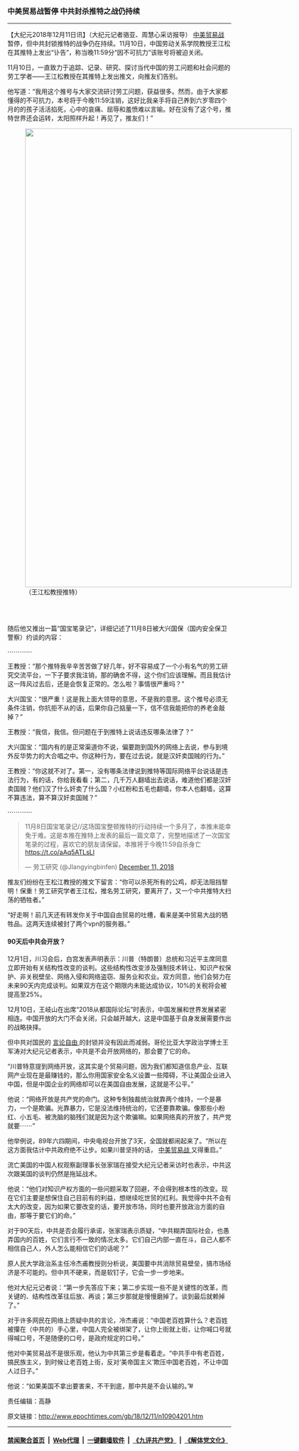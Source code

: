 ### 中美贸易战暂停 中共封杀推特之战仍持续
------------------------

<p>
 【大纪元2018年12月11日讯】（大纪元记者骆亚、周慧心采访报导）
 <a href="http://www.epochtimes.com/gb/tag/%E4%B8%AD%E7%BE%8E%E8%B4%B8%E6%98%93%E6%88%98.html">
  中美贸易战
 </a>
 暂停，但中共封锁推特的战争仍在持续。11月10日，中国劳动关系学院教授王江松在其推特上发出“讣告”，称当晚11:59分“因不可抗力”该账号将被迫关闭。
</p>
<p class="p1">
 <span class="s1">
  11月10日，一直致力于追踪、记录、研究、探讨当代中国的劳工问题和社会问题的劳工学者——王江松教授在其推特上发出推文，向推友们告别。
 </span>
</p>
<p class="p1">
 <span class="s1">
  他写道：“我用这个推号与大家交流研讨劳工问题，获益很多。然而，由于大家都懂得的不可抗力，本号将于今晚11:59注销，这好比我亲手将自己养到六岁零四个月的的孩子活活掐死，心中的哀痛、屈辱和羞愤难以言喻。好在没有了这个号，推特世界还会运转，太阳照样升起！再见了，推友们！”
 </span>
</p>
<figure class="wp-caption aligncenter" id="attachment_10904268" style="width: 600px">
 <a href="http://i.epochtimes.com/assets/uploads/2018/12/14b901d0e67fe46540c75fe917e8face.jpg">
  <img alt="" class="size-large wp-image-10904268" height="1033" src="http://i.epochtimes.com/assets/uploads/2018/12/14b901d0e67fe46540c75fe917e8face-600x1033.jpg" width="600"/>
 </a>
 <br/><figcaption class="wp-caption-text">
  （王江松教授推特）
 </figcaption><br/>
</figure><br/>
<p class="p1">
 <span class="s1">
  随后他又推出一篇“国宝笔录记”，详细记述了11月8日被大兴国保（国内安全保卫警察）约谈的内容：
 </span>
</p>
<p class="p1">
 <span class="s1">
  ⋯⋯⋯⋯
 </span>
</p>
<p class="p1">
 <span class="s1">
  王教授：“那个推特我辛辛苦苦做了好几年，好不容易成了一个小有名气的劳工研究交流平台，一下子要求我注销，那的确舍不得，这个你们应该理解。而且我估计这一阵风过去后，还是会恢复正常的。怎么啦？事情很严重吗？”
 </span>
</p>
<p class="p1">
 <span class="s1">
  大兴国宝：“很严重！这是我上面大领导的意思，不是我的意思。这个推号必须无条件注销，你抗拒不从的话，后果你自己掂量一下，信不信我能把你的养老金敲掉？”
 </span>
</p>
<p class="p1">
 <span class="s1">
  王教授：“我信，我信。但问题在于到推特上说话违反哪条法律了？”
 </span>
</p>
<p class="p1">
 <span class="s1">
  大兴国宝：“国内有的是正常渠道你不说，偏要跑到国外的网络上去说，参与到境外反华势力的大合唱之中。你这种行为，要在过去说，就是汉奸卖国贼的行为。”
 </span>
</p>
<p class="p1">
 <span class="s1">
  王教授：“你这就不对了。第一，没有哪条法律说到推特等国际网络平台说话是违法行为，有的话，你给我看看；第二，几千万人翻墙出去说话，难道他们都是汉奸卖国贼？他们汉了什么奸卖了什么国？小红粉和五毛也翻墙，你本人也翻墙，这算不算违法，算不算汉奸卖国贼？”
 </span>
</p>
<p class="p1">
 <span class="s1">
  ⋯⋯⋯⋯
 </span>
</p>
<blockquote class="twitter-tweet" data-width="550">
 <p dir="ltr" lang="zh">
  11月8日国宝笔录记//这场国宝整顿推特的行动持续一个多月了，本推未能幸免于难。这是本推在推特上发表的最后一篇文章了，完整地描述了一次国宝笔录的过程，喜欢它的朋友请保留。本推将于今晚11:59自杀身亡
  <a href="https://t.co/aAq5ATLsLl">
   https://t.co/aAq5ATLsLl
  </a>
 </p>
 <p>
  — 劳工研究 (@JIangyingbinfen)
  <a href="https://twitter.com/JIangyingbinfen/status/1072331754588041216?ref_src=twsrc%5Etfw">
   December 11, 2018
  </a>
 </p>
</blockquote>
<p>
</p>
<p class="p2">
 <span class="s1">
  推友们纷纷在王松江教授的推文下留言：“你可以杀死所有的公鸡，却无法阻挡黎明！保重！劳工研究学者王江松，推名劳工研究，要离开了，又一个中共推特大扫荡的牺牲者。”
 </span>
</p>
<p class="p3">
 <span class="s1">
  “好走啊！前几天还有转发你关于中国自由贸易的吐槽，看来是美中贸易大战的牺牲品。这两天连续被封了两个vpn的服务器。”
 </span>
</p>
<h4 class="p3">
 <span class="s1">
  90天后中共会开放？
 </span>
</h4>
<p class="p1">
 <span class="s1">
  12月1日，川习会后，白宫发表声明表示：川普（特朗普）总统和习近平主席同意立即开始有关结构性改变的谈判。这些结构性改变涉及强制技术转让、知识产权保护、非关税壁垒、网络入侵和网络盗窃、服务业和农业。双方同意，他们会努力在未来90天内完成谈判。如果双方在这个期限内未能达成协议，10%的关税将会被提高至25%。
 </span>
</p>
<p class="p1">
 <span class="s1">
  12月10日，王岐山在出席“2018从都国际论坛”时表示，中国发展和世界发展紧密相连。中国开放的大门不会关闭，只会越开越大，这是中国基于自身发展需要作出的战略抉择。
 </span>
</p>
<p class="p1">
 <span class="s1">
  但中共对国民的
  <a href="http://www.epochtimes.com/gb/tag/%E8%A8%80%E8%AE%BA%E8%87%AA%E7%94%B1.html">
   言论自由
  </a>
  的封锁并没有因此而减弱。哥伦比亚大学政治学博士王军涛对大纪元记者表示，中共是不会开放网络的，那会要了它的命。
 </span>
</p>
<p class="p1">
 <span class="s1">
  “川普特意提到网络开放，这其实是个贸易问题，因为我们都知道信息产业、互联网产业现在是最赚钱的，那么你用国家安全名义设置一些障碍，不让美国企业进入中国，但是中国企业的网络却可以在美国自由发展，这就是不公平。”
 </span>
</p>
<p class="p1">
 <span class="s1">
  他说：“网络开放是共产党的命门。这种专制独裁统治就靠两个维持，一个是暴力，一个是欺骗。光靠暴力，它是没法维持统治的，它还要靠欺骗。像那些小粉红、小五毛、被洗脑的脑残们就是因为这个欺骗嘛。如果网络真的开放了，共产党就要⋯⋯”
 </span>
</p>
<p class="p1">
 <span class="s1">
  他举例说，89年六四期间，中央电视台开放了3天，全国就都闹起来了。“所以在这方面我估计中共政府绝不让步。如果川普坚持的话，
  <a href="http://www.epochtimes.com/gb/tag/%E4%B8%AD%E7%BE%8E%E8%B4%B8%E6%98%93%E6%88%98.html">
   中美贸易战
  </a>
  又得重启。”
 </span>
</p>
<p class="p1">
 <span class="s1">
  流亡美国的中国人权观察副理事长张家瑞在接受大纪元记者采访时也表示，中共这次跟美国的谈判仍然是拖延战术。
 </span>
</p>
<p class="p1">
 <span class="s1">
  他说：“他们对知识产权方面的一些问题采取了回避，不会得到根本性的改变。现在它们主要是想保住自己目前有的利益，想继续吃世贸的红利。我觉得中共不会有太大的改变，因为如果它要改变的话，要开放市场，同时也要开放政治方面的自由，那等于要它们的命。”
 </span>
</p>
<p class="p1">
 <span class="s1">
  对于90天后，中共是否会履行承诺，张家瑞表示质疑，“中共糊弄国际社会，也愚弄国内的百姓，它们言行不一致的情况太多。它们自己内部一直在斗，自己人都不相信自己人，外人怎么能相信它们的话呢？”
 </span>
</p>
<p class="p1">
 <span class="s1">
  原人民大学政治系主任冷杰甫教授则分析说，美国要中共消除贸易壁垒，搞市场经济是不可能的。但中共不硬来，而是软钉子，它会一步一步地来。
 </span>
</p>
<p class="p1">
 <span class="s1">
  他对大纪元记者说：“第一步先答应下来；第二步实现一些不是关键性的改革，而关键的、结构性改革往后放、再谈；第三步那就是慢慢磨掉了。谈到最后就赖掉了。”
 </span>
</p>
<p class="p1">
 <span class="s1">
  对于许多网民在网络上质疑中共的言论，冷杰甫说：“中国老百姓算什么？老百姓被攥在（中共的）手心里，中国人完全被绑架了，让你上街就上街，让你喊口号就得喊口号，不是随便的口号，是政府规定的口号。”
 </span>
</p>
<p class="p1">
 <span class="s1">
  他对中美贸易战不是很乐观，他认为中共第三步是看着走。“中共手中有老百姓，搞民族主义，到时候让老百姓上街，反对‘美帝国主义’欺压中国老百姓，不让中国人过日子。”
 </span>
</p>
<p class="p4">
 <span class="s1">
  他说：“如果美国不拿出要害来，不干到底，那中共是不会认输的。”#
 </span>
</p>
<p class="p4">
 责任编辑：高静
</p>

原文链接：http://www.epochtimes.com/gb/18/12/11/n10904201.htm


------------------------
#### [禁闻聚合首页](https://github.com/gfw-breaker/banned-news/blob/master/README.md) &nbsp;|&nbsp; [Web代理](https://github.com/gfw-breaker/open-proxy/blob/master/README.md) &nbsp;|&nbsp; [一键翻墙软件](https://github.com/gfw-breaker/nogfw/blob/master/README.md) &nbsp;|&nbsp; [《九评共产党》](https://github.com/gfw-breaker/9ping.md/blob/master/README.md#九评之一评共产党是什么) &nbsp;|&nbsp; [《解体党文化》](https://github.com/gfw-breaker/jtdwh.md/blob/master/README.md#绪论)